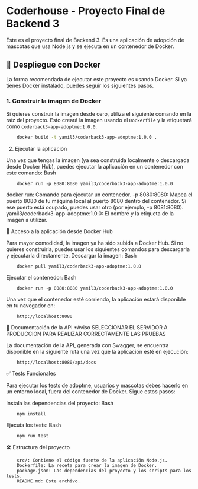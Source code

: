 # Coderhouse - Proyecto Final de Backend 3

Este es el proyecto final de Backend 3. Es una aplicación de adopción de mascotas que usa Node.js y se ejecuta en un contenedor de Docker.

## 🚀 Despliegue con Docker

La forma recomendada de ejecutar este proyecto es usando Docker. Si ya tienes Docker instalado, puedes seguir los siguientes pasos.

### 1. Construir la imagen de Docker

Si quieres construir la imagen desde cero, utiliza el siguiente comando en la raíz del proyecto. Esto creará la imagen usando el `Dockerfile` y la etiquetará como `coderback3-app-adoptme:1.0.0`.

```bash
    docker build -t yamil3/coderback3-app-adoptme:1.0.0 .
```
2. Ejecutar la aplicación

Una vez que tengas la imagen (ya sea construida localmente o descargada desde Docker Hub), puedes ejecutar la aplicación en un contenedor con este comando:
Bash

``` 
    docker run -p 8080:8080 yamil3/coderback3-app-adoptme:1.0.0
``` 
docker run: Comando para ejecutar un contenedor.
-p 8080:8080: Mapea el puerto 8080 de tu máquina local al puerto 8080 dentro del contenedor. Si ese puerto está ocupado, puedes usar otro (por ejemplo, -p 8081:8080).
yamil3/coderback3-app-adoptme:1.0.0: El nombre y la etiqueta de la imagen a utilizar.

🐳 Acceso a la aplicación desde Docker Hub

Para mayor comodidad, la imagen ya ha sido subida a Docker Hub. Si no quieres construirla, puedes usar los siguientes comandos para descargarla y ejecutarla directamente.
Descargar la imagen: 
Bash
```
    docker pull yamil3/coderback3-app-adoptme:1.0.0
```
Ejecutar el contenedor:
Bash
```
    docker run -p 8080:8080 yamil3/coderback3-app-adoptme:1.0.0
```
Una vez que el contenedor esté corriendo, la aplicación estará disponible en tu navegador en:
```
    http://localhost:8080
```
📄 Documentación de la API *Aviso SELECCIONAR EL SERVIDOR A PRODUCCION PARA REALIZAR CORRECTAMENTE LAS PRUEBAS 

La documentación de la API, generada con Swagger, se encuentra disponible en la siguiente ruta una vez que la aplicación esté en ejecución:
```
    http://localhost:8080/api/docs
```
✅ Tests Funcionales

Para ejecutar los tests de adoptme, usuarios y mascotas debes hacerlo en un entorno local, fuera del contenedor de Docker. Sigue estos pasos:

Instala las dependencias del proyecto:
Bash
```
    npm install
```
Ejecuta los tests:
Bash
```
    npm run test
```
🛠️ Estructura del proyecto
```
    src/: Contiene el código fuente de la aplicación Node.js.
    Dockerfile: La receta para crear la imagen de Docker.
    package.json: Las dependencias del proyecto y los scripts para los tests.
    README.md: Este archivo.
```
